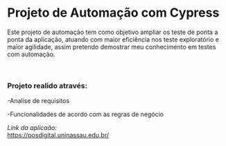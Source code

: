# Projeto de Automação com Cypress
Este projeto de automação tem como objetivo ampliar os teste de ponta a ponta da aplicação, atuando com maior eficiência nos teste exploratório 
e maior agilidade, assim pretendo demostrar meu conhecimento em testes com automação.

<br>

### Projeto realido através:

-Analise de requisitos

-Funcionalidades de acordo com as regras de negócio

*Link da aplicaão:*
<br>
https://posdigital.uninassau.edu.br/

